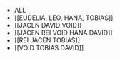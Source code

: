 - ALL
- [[EUDELIA, LEO, HANA, TOBIAS]]
- [[JACEN DAVID VOID]]
- [[JACEN REI VOID HANA DAVID]]
- [[REI JACEN TOBIAS]]
- [[VOID TOBIAS DAVID]]